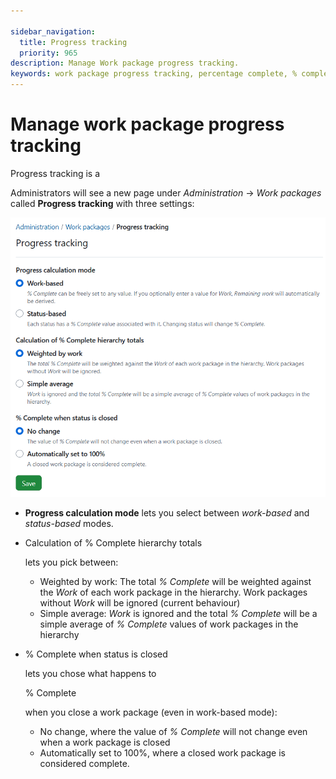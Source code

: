 ```yaml
---

sidebar_navigation:
  title: Progress tracking
  priority: 965
description: Manage Work package progress tracking.
keywords: work package progress tracking, percentage complete, % complete
---
```


# Manage work package progress tracking

Progress tracking is a 

Administrators will see a new page under *Administration* → *Work packages* called **Progress tracking** with three settings:

![Progress tracking settings under OpenProject administration](openproject_system_guide_progress_tracking_settings.png)

- **Progress calculation mode** lets you select between *work-based* and *status-based* modes.

- Calculation of % Complete hierarchy totals

   lets you pick between: 

  - Weighted by work: The total *% Complete* will be weighted against the *Work* of each work package in the hierarchy. Work packages without *Work* will be ignored (current behaviour)
  - Simple average: *Work* is ignored and the total *% Complete* will be a simple average of *% Complete* values of work packages in the hierarchy

- % Complete when status is closed

   lets you chose what happens to 

  % Complete

   when you close a work package (even in work-based mode): 

  - No change, where the value of *% Complete* will not change even when a work package is closed
  - Automatically set to 100%, where a closed work package is considered complete.

